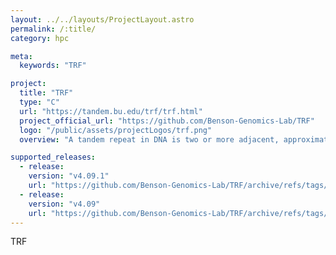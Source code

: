 ```yaml
---
layout: ../../layouts/ProjectLayout.astro
permalink: /:title/
category: hpc

meta:
  keywords: "TRF"

project:
  title: "TRF"
  type: "C"
  url: "https://tandem.bu.edu/trf/trf.html"
  project_official_url: "https://github.com/Benson-Genomics-Lab/TRF"
  logo: "/public/assets/projectLogos/trf.png"
  overview: "A tandem repeat in DNA is two or more adjacent, approximate copies of a pattern of nucleotides. Tandem Repeats Finder is a program to locate and display tandem repeats in DNA sequences."

supported_releases:
  - release:
    version: "v4.09.1"
    url: "https://github.com/Benson-Genomics-Lab/TRF/archive/refs/tags/v4.09.1.tar.gz"
  - release:
    version: "v4.09"
    url: "https://github.com/Benson-Genomics-Lab/TRF/archive/refs/tags/v4.09.tar.gz"
---
```


<p>TRF</p>
